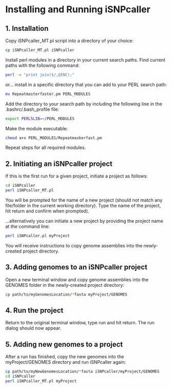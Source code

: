  # Installing and Running iSNPcaller
 ## 1. Installation
 Copy iSNPcaller_MT.pl script into a directory of your choice:
 ```bash
 cp iSNPcaller_MT.pl iSNPcaller
 ```
 Install perl modules in a directory in your current search paths. Find current paths with the following command:
 ```bash
 perl -e "print join($/,@INC);"
 ```
 or...
 install in a specific directory that you can add to your PERL search path:
 ```bash
 mv Repeatmasterfaster.pm PERL_MODULES
 ```
 Add the directory to your search path by including the following line in the .bashrc/.bash_profile file:
 ```bash
 export PERL5LIB=~/PERL_MODULES
 ```
 Make the module executable:
 ```bash
 chmod a+x PERL_MODULES/Repeatmaskerfast.pm
 ```
 Repeat steps for all required modules.
 
 ## 2. Initiating an iSNPcaller project
If this is the first run for a given project, initiate a project as follows:
```bash
cd iSNPcaller
perl iSNPcaller_MT.pl
```
You will be prompted for the name of a new project (should not match any file/folder in the current working directory). Type the name of the project, hit return and confirm when prompted).

...alternatively you can initiate a new project by providing the project name at the command line:
```bash
perl iSNPcaller.pl myProject
```
You will receive instructions to copy genome assemblies into the newly-created project directory. 

## 3. Adding genomes to an iSNPcaller project
Open a new terminal window and copy genome assemblies into the GENOMES folder in the newly-created project directory:
```bash
cp path/to/myGenomesLocation/*fasta myProject/GENOMES
```
## 4. Run the project
Return to the original terminal window, type run and hit return. The run dialog should now appear.

## 5. Adding new genomes to a project
After a run has finished, copy the new genomes into the myProject/GENOMES directory and run iSNPcaller again:
```bash
cp path/to/myNewGenomesLocation/*fasta iSNPcaller/myProject/GENOMES
cd iSNPcaller
perl iSNPcaller_MT.pl myProject
```



